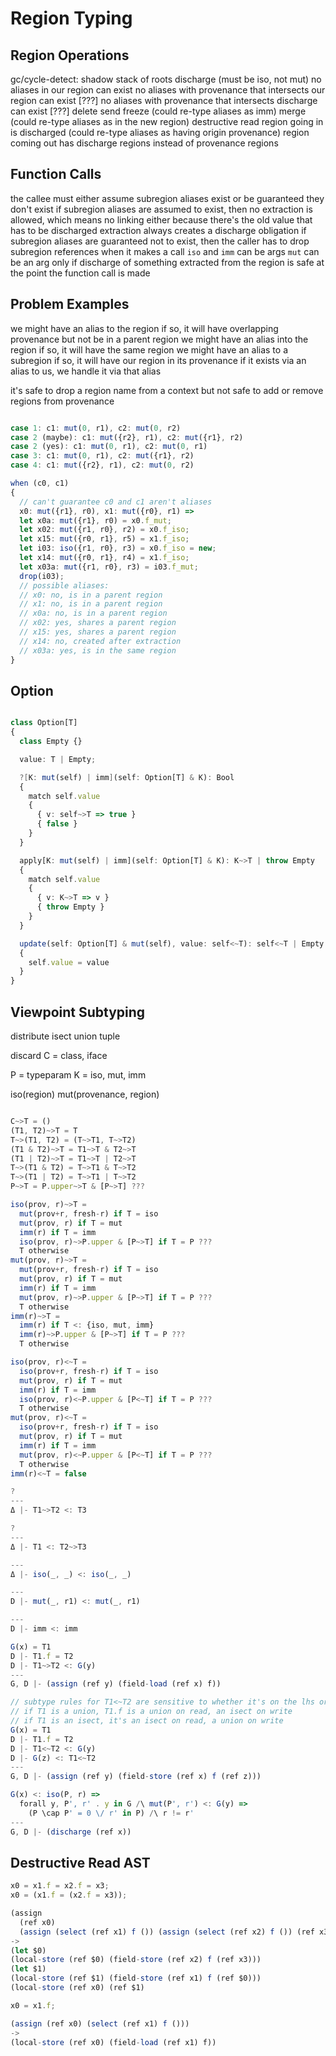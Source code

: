 # Region Typing

## Region Operations

gc/cycle-detect: shadow stack of roots
discharge (must be iso, not mut)
  no aliases in our region can exist
  no aliases with provenance that intersects our region can exist [???]
  no aliases with provenance that intersects discharge can exist [???]
  delete
  send
  freeze (could re-type aliases as imm)
  merge (could re-type aliases as in the new region)
destructive read
  region going in is discharged (could re-type aliases as having origin provenance)
  region coming out has discharge regions instead of provenance regions

## Function Calls

the callee must either assume subregion aliases exist or be guaranteed they don't exist
if subregion aliases are assumed to exist, then
  no extraction is allowed, which means no linking either
    because there's the old value that has to be discharged
  extraction always creates a discharge obligation
if subregion aliases are guaranteed not to exist, then
  the caller has to drop subregion references when it makes a call
  `iso` and `imm` can be args
  `mut` can be an arg only if discharge of something extracted from the region is safe at the point the function call is made

## Problem Examples

we might have an alias to the region
  if so, it will have overlapping provenance but not be in a parent region
we might have an alias into the region
  if so, it will have the same region
we might have an alias to a subregion
  if so, it will have our region in its provenance
  if it exists via an alias to us, we handle it via that alias

it's safe to drop a region name from a context
but not safe to add or remove regions from provenance

```ts

case 1: c1: mut(0, r1), c2: mut(0, r2)
case 2 (maybe): c1: mut({r2}, r1), c2: mut({r1}, r2)
case 2 (yes): c1: mut(0, r1), c2: mut(0, r1)
case 3: c1: mut(0, r1), c2: mut({r1}, r2)
case 4: c1: mut({r2}, r1), c2: mut(0, r2)

when (c0, c1)
{
  // can't guarantee c0 and c1 aren't aliases
  x0: mut({r1}, r0), x1: mut({r0}, r1) =>
  let x0a: mut({r1}, r0) = x0.f_mut;
  let x02: mut({r1, r0}, r2) = x0.f_iso;
  let x15: mut({r0, r1}, r5) = x1.f_iso;
  let i03: iso({r1, r0}, r3) = x0.f_iso = new;
  let x14: mut({r0, r1}, r4) = x1.f_iso;
  let x03a: mut({r1, r0}, r3) = i03.f_mut;
  drop(i03);
  // possible aliases:
  // x0: no, is in a parent region
  // x1: no, is in a parent region
  // x0a: no, is in a parent region
  // x02: yes, shares a parent region
  // x15: yes, shares a parent region
  // x14: no, created after extraction
  // x03a: yes, is in the same region
}

```

## Option

```ts

class Option[T]
{
  class Empty {}

  value: T | Empty;

  ?[K: mut(self) | imm](self: Option[T] & K): Bool
  {
    match self.value
    {
      { v: self~>T => true }
      { false }
    }
  }

  apply[K: mut(self) | imm](self: Option[T] & K): K~>T | throw Empty
  {
    match self.value
    {
      { v: K~>T => v }
      { throw Empty }
    }
  }

  update(self: Option[T] & mut(self), value: self<~T): self<~T | Empty
  {
    self.value = value
  }
}

```

## Viewpoint Subtyping

distribute
  isect
  union
  tuple

discard
  C = class, iface

P = typeparam
K = iso, mut, imm

iso(region)
mut(provenance, region)

```ts

C~>T = ()
(T1, T2)~>T = T
T~>(T1, T2) = (T~>T1, T~>T2)
(T1 & T2)~>T = T1~>T & T2~>T
(T1 | T2)~>T = T1~>T | T2~>T
T~>(T1 & T2) = T~>T1 & T~>T2
T~>(T1 | T2) = T~>T1 | T~>T2
P~>T = P.upper~>T & [P~>T] ???

iso(prov, r)~>T =
  mut(prov+r, fresh-r) if T = iso
  mut(prov, r) if T = mut
  imm(r) if T = imm
  iso(prov, r)~>P.upper & [P~>T] if T = P ???
  T otherwise
mut(prov, r)~>T =
  mut(prov+r, fresh-r) if T = iso
  mut(prov, r) if T = mut
  imm(r) if T = imm
  mut(prov, r)~>P.upper & [P~>T] if T = P ???
  T otherwise
imm(r)~>T =
  imm(r) if T <: {iso, mut, imm}
  imm(r)~>P.upper & [P~>T] if T = P ???
  T otherwise

iso(prov, r)<~T =
  iso(prov+r, fresh-r) if T = iso
  mut(prov, r) if T = mut
  imm(r) if T = imm
  iso(prov, r)<~P.upper & [P<~T] if T = P ???
  T otherwise
mut(prov, r)<~T =
  iso(prov+r, fresh-r) if T = iso
  mut(prov, r) if T = mut
  imm(r) if T = imm
  mut(prov, r)<~P.upper & [P<~T] if T = P ???
  T otherwise
imm(r)<~T = false

?
---
Δ |- T1~>T2 <: T3

?
---
Δ |- T1 <: T2~>T3

---
Δ |- iso(_, _) <: iso(_, _)

---
D |- mut(_, r1) <: mut(_, r1)

---
D |- imm <: imm

G(x) = T1
D |- T1.f = T2
D |- T1~>T2 <: G(y)
---
G, D |- (assign (ref y) (field-load (ref x) f))

// subtype rules for T1<~T2 are sensitive to whether it's on the lhs or rhs
// if T1 is a union, T1.f is a union on read, an isect on write
// if T1 is an isect, it's an isect on read, a union on write
G(x) = T1
D |- T1.f = T2
D |- T1<~T2 <: G(y)
D |- G(z) <: T1<~T2
---
G, D |- (assign (ref y) (field-store (ref x) f (ref z)))

G(x) <: iso(P, r) =>
  forall y, P', r' . y in G /\ mut(P', r') <: G(y) =>
    (P \cap P' = 0 \/ r' in P) /\ r != r'
---
G, D |- (discharge (ref x))

```

## Destructive Read AST

```ts
x0 = x1.f = x2.f = x3;
x0 = (x1.f = (x2.f = x3));

(assign
  (ref x0)
  (assign (select (ref x1) f ()) (assign (select (ref x2) f ()) (ref x3))))
->
(let $0)
(local-store (ref $0) (field-store (ref x2) f (ref x3)))
(let $1)
(local-store (ref $1) (field-store (ref x1) f (ref $0)))
(local-store (ref x0) (ref $1)

x0 = x1.f;

(assign (ref x0) (select (ref x1) f ()))
->
(local-store (ref x0) (field-load (ref x1) f))
```
